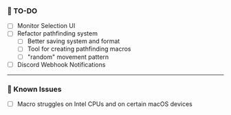 ### 📝 TO-DO
- [ ] Monitor Selection UI
- [ ] Refactor pathfinding system
    - [ ] Better saving system and format
    - [ ] Tool for creating pathfinding macros
    - [ ] "random" movement pattern
- [ ] Discord Webhook Notifications

---

### 🚩 Known Issues
- [ ] Macro struggles on Intel CPUs and on certain macOS devices
